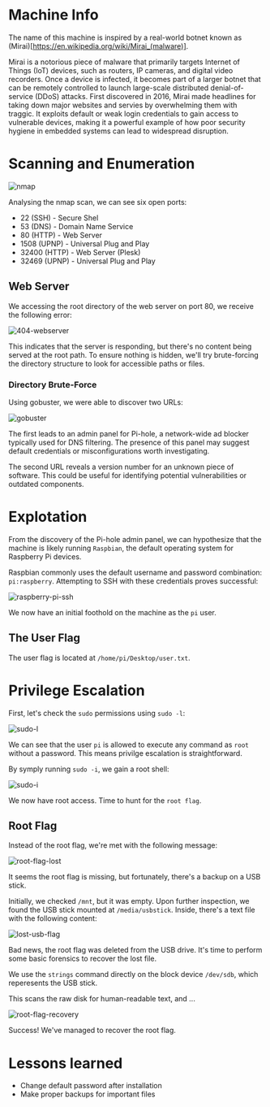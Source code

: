 # Machine Info

The name of this machine is inspired by a real-world botnet known as (Mirai)[https://en.wikipedia.org/wiki/Mirai_(malware)].

Mirai is a notorious piece of malware that primarily targets Internet of Things (IoT) devices, such as routers, IP cameras, and digital video recorders. Once a device is infected, it becomes part of a larger botnet that can be remotely controlled to launch large-scale distributed denial-of-service (DDoS) attacks. First discovered in 2016, Mirai made headlines for taking down major websites and servies by overwhelming them with traggic. It exploits default or weak login credentials to gain access to vulnerable devices, making it a powerful example of how poor security hygiene in embedded systems can lead to widespread disruption.


# Scanning and Enumeration
![nmap](screenshots/nmap.png)

Analysing the nmap scan, we can see six open ports:

- 22 (SSH) - Secure Shel
- 53 (DNS) - Domain Name Service
- 80 (HTTP) - Web Server
- 1508 (UPNP) - Universal Plug and Play
- 32400 (HTTP) - Web Server (Plesk)
- 32469 (UPNP) - Universal Plug and Play

## Web Server
We accessing the root directory of the web server on port 80, we receive the following error:

![404-webserver](screenshots/web-server-80-404-error.png)

This indicates that the server is responding, but there's no content being served at the root path. To ensure nothing is hidden, we'll try brute-forcing the directory structure to look for accessible paths or files.

### Directory Brute-Force
Using gobuster, we were able to discover two URLs:

![gobuster](screenshots/Gobuster.png)

The first leads to an admin panel for Pi-hole, a network-wide ad blocker typically used for DNS filtering. The presence of this panel may suggest default credentials or misconfigurations worth investigating.

The second URL reveals a version number for an unknown piece of software. This could be useful for identifying potential vulnerabilities or outdated components.

# Explotation

From the discovery of the Pi-hole admin panel, we can hypothesize that the machine is likely running `Raspbian`, the default operating system for Raspberry Pi devices.

Raspbian commonly uses the default username and password combination: `pi:raspberry`. Attempting to SSH with these credentials proves successful:

![raspberry-pi-ssh](screenshots/ssh-default-login.png)

We now have an initial foothold on the machine as the `pi` user.

## The User Flag

The user flag is located at `/home/pi/Desktop/user.txt`.

# Privilege Escalation

First, let's check the `sudo` permissions using `sudo -l`:

![sudo-l](screenshots/sudo-l.png)

We can see that the user `pi` is allowed to execute any command as `root` without a password. This means privilge escalation is straightforward.

By symply running `sudo -i`, we gain a root shell:

![sudo-i](screenshots/sudo-i.png)

We now have root access. Time to hunt for the `root flag`.

## Root Flag

Instead of the root flag, we're met with the following message:

![root-flag-lost](screenshots/lost-root-flag.png)

It seems the root flag is missing, but fortunately, there's a backup on a USB stick.

Initially, we checked `/mnt`, but it was empty. Upon further inspection, we found the USB stick mounted at `/media/usbstick`. Inside, there's a text file with the following content:

![lost-usb-flag](screenshots/lost-usb-file.png)

Bad news, the root flag was deleted from the USB drive. It's time to perform some basic forensics to recover the lost file.

We use the `strings` command directly on the block device `/dev/sdb`, which reperesents the USB stick.

This scans the raw disk for human-readable text, and ...

![root-flag-recovery](screenshots/root-flag-recovery.png)

Success! We've managed to recover the root flag.

# Lessons learned
* Change default password after installation
* Make proper backups for important files

